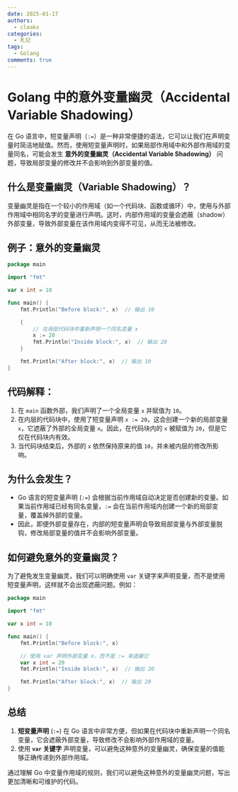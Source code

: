 ```yaml
---
date: 2025-01-17
authors:
  - cloaks
categories:
  - 札记
tags:
  - Golang
comments: true
---
```


# Golang 中的意外变量幽灵（Accidental Variable Shadowing）

在 Go 语言中，短变量声明（`:=`）是一种非常便捷的语法，它可以让我们在声明变量时简洁地赋值。然而，使用短变量声明时，如果局部作用域中和外部作用域的变量同名，可能会发生 **意外的变量幽灵（Accidental Variable Shadowing）** 问题，导致局部变量的修改并不会影响到外部变量的值。

<!-- more -->

## 什么是变量幽灵（Variable Shadowing）？

变量幽灵是指在一个较小的作用域（如一个代码块、函数或循环）中，使用与外部作用域中相同名字的变量进行声明。这时，内部作用域的变量会遮蔽（shadow）外部变量，导致外部变量在该作用域内变得不可见，从而无法被修改。

## 例子：意外的变量幽灵

```go
package main

import "fmt"

var x int = 10

func main() {
    fmt.Println("Before block:", x)  // 输出 10

    {
        // 在局部代码块中重新声明一个同名变量 x
        x := 20
        fmt.Println("Inside block:", x)  // 输出 20
    }

    fmt.Println("After block:", x)  // 输出 10
}
```

## 代码解释：

1. 在 `main` 函数外部，我们声明了一个全局变量 `x` 并赋值为 `10`。
2. 在内层的代码块中，使用了短变量声明 `x := 20`，这会创建一个新的局部变量 `x`，它遮蔽了外部的全局变量 `x`。因此，在代码块内的 `x` 被赋值为 `20`，但是它仅在代码块内有效。
3. 当代码块结束后，外部的 `x` 依然保持原来的值 `10`，并未被内层的修改所影响。

## 为什么会发生？

- Go 语言的短变量声明 (`:=`) 会根据当前作用域自动决定是否创建新的变量。如果当前作用域已经有同名变量，`:=` 会在当前作用域内创建一个新的局部变量，覆盖掉外部的变量。
- 因此，即便外部变量存在，内部的短变量声明会导致局部变量与外部变量脱钩，修改局部变量的值并不会影响外部变量。

## 如何避免意外的变量幽灵？

为了避免发生变量幽灵，我们可以明确使用 `var` 关键字来声明变量，而不是使用短变量声明，这样就不会出现遮蔽问题。例如：

```go
package main

import "fmt"

var x int = 10

func main() {
    fmt.Println("Before block:", x)

    // 使用 var 声明外部变量 x，而不是 := 来遮蔽它
    var x int = 20
    fmt.Println("Inside block:", x)  // 输出 20

    fmt.Println("After block:", x)  // 输出 20
}
```

## 总结

1. **短变量声明** (`:=`) 在 Go 语言中非常方便，但如果在代码块中重新声明一个同名变量，它会遮蔽外部变量，导致修改不会影响外部作用域的变量。
2. 使用 **`var` 关键字** 声明变量，可以避免这种意外的变量幽灵，确保变量的值能够正确传递到外部作用域。

通过理解 Go 中变量作用域的规则，我们可以避免这种意外的变量幽灵问题，写出更加清晰和可维护的代码。
